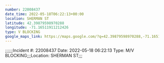 ```yaml
---
number: 22008437
date_time: 2022-05-18T06:22:13+00:00
location: SHERMAN ST
latitude: 42.39879598970288
longitude: -71.16511911212426
type: V BLOCKING
google_maps_link: https://maps.google.com/?q=42.39879598970288,-71.16511911212426
---
```


;;;;;;Incident #: 22008437   Date: 2022-05-18 06:22:13   Type: M/V BLOCKING;;;Location: SHERMAN ST;;;
